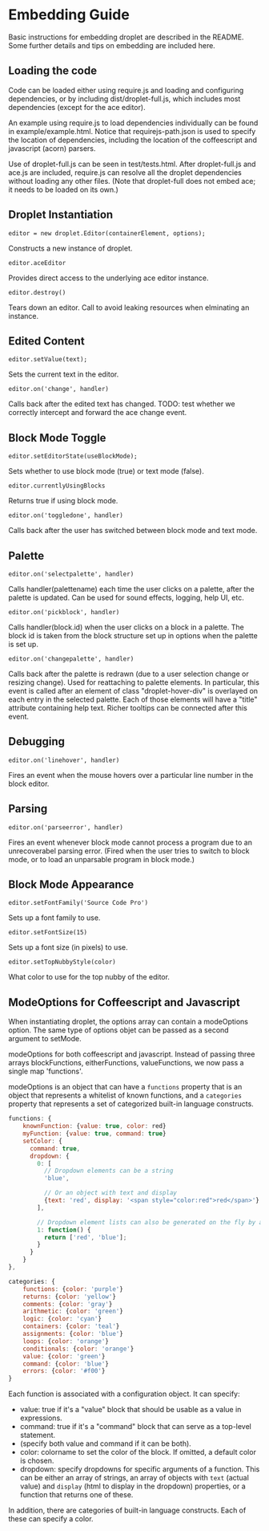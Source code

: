 Embedding Guide
===============

Basic instructions for embedding droplet are described in the README.
Some further details and tips on embedding are included here.

Loading the code
----------------

Code can be loaded either using require.js and loading and configuring
dependencies, or by including dist/droplet-full.js, which includes
most dependencies (except for the ace editor).

An example using require.js to load dependencies individually
can be found in example/example.html.  Notice that requirejs-path.json
is used to specify the location of dependencies, including the location
of the coffeescript and javascript (acorn) parsers.

Use of droplet-full.js can be seen in test/tests.html.  After droplet-full.js
and ace.js are included, require.js can resolve all the droplet dependencies
without loading any other files.  (Note that droplet-full does not embed
ace; it needs to be loaded on its own.)



Droplet Instantiation
---------------------

    editor = new droplet.Editor(containerElement, options);

Constructs a new instance of droplet.

    editor.aceEditor

Provides direct access to the underlying ace editor instance.

    editor.destroy()

Tears down an editor.  Call to avoid leaking resources when elminating
an instance.


Edited Content
--------------

    editor.setValue(text);

Sets the current text in the editor.

    editor.on('change', handler)

Calls back after the edited text has changed. TODO: test whether
we correctly intercept and forward the ace change event.


Block Mode Toggle
-----------------

    editor.setEditorState(useBlockMode);

Sets whether to use block mode (true) or text mode (false).

    editor.currentlyUsingBlocks

Returns true if using block mode.

    editor.on('toggledone', handler)

Calls back after the user has switched between block mode and text mode.


Palette
-------

    editor.on('selectpalette', handler)

Calls handler(palettename) each time the user clicks on a palette,
after the palette is updated.  Can be used for sound effects, logging,
help UI, etc.

    editor.on('pickblock', handler)

Calls handler(block.id) when the user clicks on a block in a palette.
The block id is taken from the block structure set up in options when
the palette is set up.

    editor.on('changepalette', handler)

Calls back after the palette is redrawn (due to a user selection change
or resizing change).  Used for reattaching to palette elements.  In
particular, this event is called after an element of class
"droplet-hover-div" is overlayed on each entry in the selected palette.
Each of those elements will have a "title" attribute containing help text.
Richer tooltips can be connected after this event.


Debugging
---------

    editor.on('linehover', handler)

Fires an event when the mouse hovers over a particular line
number in the block editor.

Parsing
-------

    editor.on('parseerror', handler)

Fires an event whenever block mode cannot process a program due to
an unrecoverabel parsing error.  (Fired when the user tries to switch
to block mode, or to load an unparsable program in block mode.)


Block Mode Appearance
---------------------

    editor.setFontFamily('Source Code Pro')

Sets up a font family to use.

    editor.setFontSize(15)

Sets up a font size (in pixels) to use.

    editor.setTopNubbyStyle(color)

What color to use for the top nubby of the editor.

ModeOptions for Coffeescript and Javascript
-------------------------------------------

When instantiating droplet, the options array can contain a modeOptions
option.  The same type of options objet can be passed as a second
argument to setMode.

modeOptions for both coffeescript and javascript.  Instead of passing three arrays blockFunctions, eitherFunctions, valueFunctions, we now pass a single map 'functions'.

modeOptions is an object that can have a `functions` property that
is an object that represents a whitelist of known functions, and a
`categories` property that represents a set of categorized built-in
language constructs.

```js
functions: {
    knownFunction: {value: true, color: red}
    myFunction: {value: true, command: true}
    setColor: {
      command: true,
      dropdown: {
        0: [
          // Dropdown elements can be a string
          'blue',

          // Or an object with text and display
          {text: 'red', display: '<span style="color:red">red</span>'}
        ],

        // Dropdown element lists can also be generated on the fly by a function
        1: function() {
          return ['red', 'blue'];
        }
      }
    }
},

categories: {
    functions: {color: 'purple'}
    returns: {color: 'yellow'}
    comments: {color: 'gray'}
    arithmetic: {color: 'green'}
    logic: {color: 'cyan'}
    containers: {color: 'teal'}
    assignments: {color: 'blue'}
    loops: {color: 'orange'}
    conditionals: {color: 'orange'}
    value: {color: 'green'}
    command: {color: 'blue'}
    errors: {color: '#f00'}
}
```

Each function is associated with a configuration object.  It can specify:
- value: true if it's a "value" block that should be usable as a value in expressions.
- command: true if it's a "command" block that can serve as a top-level statement.
- (specify both value and command if it can be both).
- color: colorname to set the color of the block.  If omitted, a default color is chosen.
- dropdown: specify dropdowns for specific arguments of a function. This can be either an array of strings, an array of objects with `text` (actual value) and `display` (html to display in the dropdown) properties, or a function that returns one of these.

In addition, there are categories of built-in language constructs.  Each
of these can specify a color.
